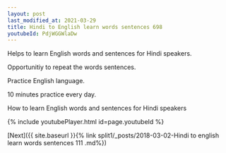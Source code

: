 ```yaml
---
layout: post
last_modified_at: 2021-03-29
title: Hindi to English learn words sentences 698 
youtubeId: PdjWGGWlaDw
---
```

 
 
Helps to learn English words and sentences for Hindi speakers.

Opportunitiy to repeat the words sentences. 

Practice English language. 
 
10 minutes practice every day. 
 
How to learn English words and sentences for Hindi speakers 
 
{% include youtubePlayer.html id=page.youtubeId %}
 
 
[Next]({{ site.baseurl }}{% link  split1/_posts/2018-03-02-Hindi to english learn words sentences 111 .md%})
 
